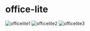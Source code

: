 # office-lite
![officelite1](https://user-images.githubusercontent.com/102343504/160185267-d5f710b7-c85e-4f2e-bad2-914a264a8a36.PNG)
![officelite2](https://user-images.githubusercontent.com/102343504/160185282-ffa281b8-e7be-4c02-9954-57152e44ed7f.PNG)
![officelite3](https://user-images.githubusercontent.com/102343504/160185293-a5539fb4-da4f-4c95-b333-3184e5ff37a1.PNG)
